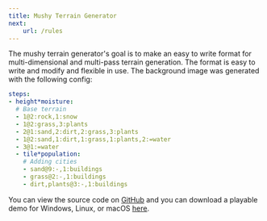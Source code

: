 ```yaml
---
title: Mushy Terrain Generator
next: 
    url: /rules
---
```


The mushy terrain generator's goal is to make an easy to write format for multi-dimensional and multi-pass terrain generation. The format is easy to write and modify and flexible in use. The background image was generated with the following config:

```yaml
steps:
- height*moisture:
  # Base terrain
  - 1@2:rock,1:snow
  - 1@2:grass,3:plants
  - 2@1:sand,2:dirt,2:grass,3:plants
  - 1@2:sand,1:dirt,1:grass,1:plants,2:=water
  - 3@1:=water
  - tile*population:
    # Adding cities
    - sand@9:-,1:buildings
    - grass@2:-,1:buildings
    - dirt,plants@3:-,1:buildings
```

You can view the source code on [GitHub](https://github.com/GammaGames/mushy-terrain/blob/master/assets/scripts/tilegen.gd) and you can download a playable demo for Windows, Linux, or macOS [here](/download).
